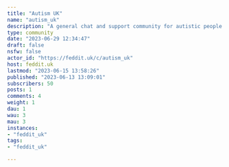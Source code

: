 ```yaml
---
title: "Autism UK" 
name: "autism_uk"
description: "A general chat and support community for autistic people in the UK.**Community Rules**=========**Think before you post. Is your post relevant to the community?**Is your post autism-related?Is your post UK-related?If 'yes' to both, please post.If 'no' to either or both, or if you're not sure, please ask.**Think before you comment.**Please be kind to each other.Please treat everyone with respect.Please be gracious when communications get mixed up.'When' because we are each unique, and while there may be some overlap between some of us in our communication styles, there will also be differences.**Discrimination will not be tolerated.**This includes (but is not limited to) ableism, racism and colourism, sexism, homophobia, transphobia, ageism, classism, elitism, religious affiliation, weight stigma / body shaming, and diagnosis status (self-diagnosis is valid).Please think before you post and comment, and be kind to each other.**No promotions, advertisements, fundraisers, or surveys without permission.****Make it clear if a post or comment is NSFW (Not Safe For Work).**Use NSFW in the subject line or at the start of a comment as a warning to the community.**Make it clear if a post or comment is potentially triggering.**Use TW in the subject line or at the start of a comment as a warning to the community. TW = Trigger Warning.**Do not promote Autism Speaks.**---**Community guidelines:**=========**Accessibility**If your post includes a photo, please add alt text to the photo, or include an image description. If your post includes a screenshot with text, please transcribe the text in your post.If your post or comment includes an acronym or abbreviation, please use the full-length version of it in its first instance. For example:Your local IAS (Integrated Autism Service) may be able to help with that. There's a link to IAS is in the sidebar.I had to go through my local CMHT (Community Mental Health Team). The CMHT then did a referral.Exceptions: NSFW (Not Safe For Work) and TW (Trigger Warning) - these are common acronyms across Lemmy; NHS (National Health Service)**Respect** Please respect others' privacy. Please do not reshare anything from this community, without the original poster's permission. Please do not post screenshots of private messages, or screenshots of posts from private communities to this community without the original poster's permission. Please do not send private messages without consent. It is okay to comment, Can I send you a message? or Please feel free to message me about this.**Trigger Warnings** Trigger warnings help to add a level of consent to posts and comments. By adding a trigger warning, you indicate that the content beyond it may not be safe or suitable for everyone. You must add TW as a trigger warning for potentially triggering content.You can also make it easier for readers to choose whether to keep reading by adding the type of trigger to your warning. Adding the type of trigger is optional. [You can read more about types of triggers in this article from Medium.](https://medium.com/@UntoNuggan/trigger-warnings-101-a-beginners-guide-e9fc90c6ba0a)---**Related (and potentially relevant) Communities:**=========[!autism@lemmy.world](https://lemmy.world/c/autism) [!autism@lemmy.ml](https://lemmy.ml/c/autism) ~~[!neurodivergence@beehaw.org](https://beehaw.org/c/neurodivergence) ~~ *(Beehaw is currently defederated. This means you will need a separate account on Beehaw if you wish to take part in this community.)*[!adhd@lemmy.world](https://lemmy.world/c/adhd) [!adhdmemes@lemmy.ml](https://lemmy.ml/c/adhdmemes) ---**Useful websites:**=========UK -  [National Autistic Society](https://www.autism.org.uk/)Wales - [Gwasanaeth Awtistiaeth Integredig/ Integrated Autism Service](https://autismwales.org)---Have I missed something important or useful in this sidebar?  [Please feel free to send me a message about it!](https://feddit.uk/u/El_)"
type: community
date: "2023-06-29 12:34:47"
draft: false
nsfw: false
actor_id: "https://feddit.uk/c/autism_uk"
host: feddit.uk
lastmod: "2023-06-15 13:58:26"
published: "2023-06-13 13:09:01"
subscribers: 50
posts: 1
comments: 4
weight: 1
dau: 1
wau: 3
mau: 3
instances:
- "feddit_uk"
tags: 
- "feddit_uk"

---
```

